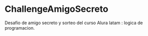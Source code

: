 # ChallengeAmigoSecreto
Desafio de amigo secreto y sorteo del curso Alura latam : logica de programacion.
